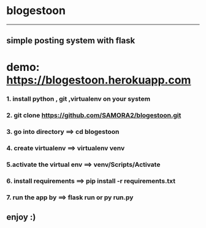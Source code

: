 # blogestoon

--------------------------------
simple posting system with flask
--------------------------------

# demo:  https://blogestoon.herokuapp.com

### 1. install python , git ,virtualenv on your system
### 2. git clone https://github.com/SAMORA2/blogestoon.git
### 3. go into directory  ==> cd blogestoon
### 4. create virtualenv   ==>  virtualenv venv
### 5.activate the virtual env ==> venv/Scripts/Activate
### 6. install requirements ==>  pip install -r requirements.txt
### 7. run the app by ==> flask run   or   py run.py

## enjoy :)

